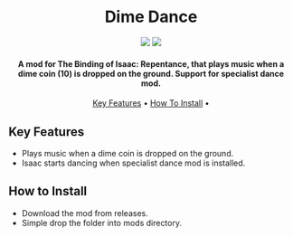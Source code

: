 <h1 align="center">
  <br>
  Dime Dance
  <br>
</h1>

<div align="center">
  <img src="https://img.shields.io/badge/License-GPL_3.0-green">
  <img src="https://img.shields.io/badge/Language-Lua-blue">
</div>

<h4 align="center">A mod for The Binding of Isaac: Repentance, that plays music when a dime coin (10) is dropped on the ground. Support for specialist dance mod.</h4>

<p align="center">
  <a href="#key-features">Key Features</a> •
  <a href="#how-to-install">How To Install</a> •
</p>

## Key Features
* Plays music when a dime coin is dropped on the ground.
* Isaac starts dancing when specialist dance mod is installed.

## How to Install
* Download the mod from releases.
* Simple drop the folder into mods directory.
